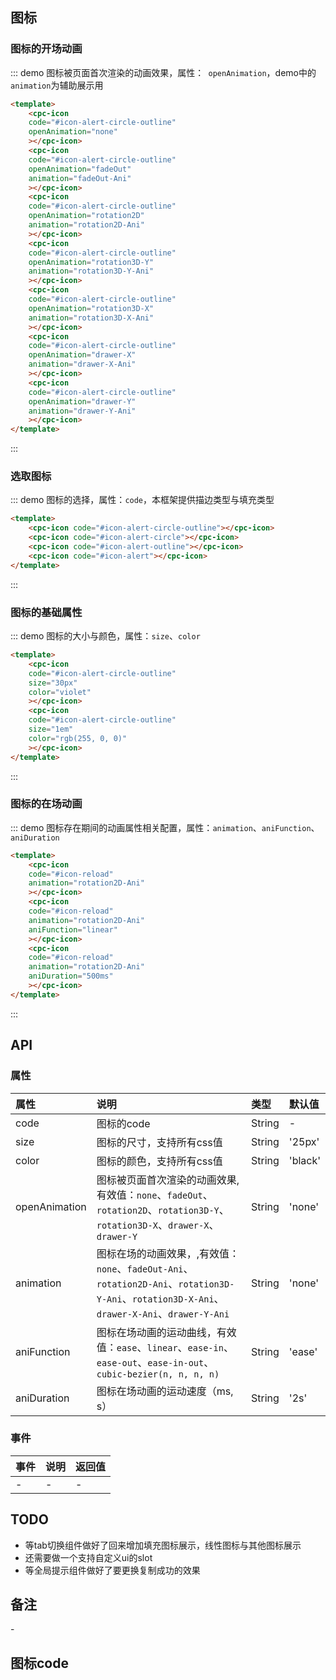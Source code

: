 ## 图标
### 图标的开场动画
::: demo 图标被页面首次渲染的动画效果，属性：` openAnimation`，demo中的`animation`为辅助展示用
``` html
<template>
    <cpc-icon
    code="#icon-alert-circle-outline"
    openAnimation="none"
    ></cpc-icon>
    <cpc-icon
    code="#icon-alert-circle-outline"
    openAnimation="fadeOut"
    animation="fadeOut-Ani"
    ></cpc-icon>
    <cpc-icon
    code="#icon-alert-circle-outline"
    openAnimation="rotation2D"
    animation="rotation2D-Ani"
    ></cpc-icon>
    <cpc-icon
    code="#icon-alert-circle-outline"
    openAnimation="rotation3D-Y"
    animation="rotation3D-Y-Ani"
    ></cpc-icon>
    <cpc-icon
    code="#icon-alert-circle-outline"
    openAnimation="rotation3D-X"
    animation="rotation3D-X-Ani"
    ></cpc-icon>
    <cpc-icon
    code="#icon-alert-circle-outline"
    openAnimation="drawer-X"
    animation="drawer-X-Ani"
    ></cpc-icon>
    <cpc-icon
    code="#icon-alert-circle-outline"
    openAnimation="drawer-Y"
    animation="drawer-Y-Ani"
    ></cpc-icon>
</template>
```
:::

### 选取图标
::: demo 图标的选择，属性：`code`，本框架提供描边类型与填充类型
``` html
<template>
    <cpc-icon code="#icon-alert-circle-outline"></cpc-icon>
    <cpc-icon code="#icon-alert-circle"></cpc-icon>
    <cpc-icon code="#icon-alert-outline"></cpc-icon>
    <cpc-icon code="#icon-alert"></cpc-icon>
</template>
```
:::

### 图标的基础属性
::: demo 图标的大小与颜色，属性：`size`、`color`
``` html
<template>
    <cpc-icon
    code="#icon-alert-circle-outline"
    size="30px"
    color="violet"
    ></cpc-icon>
    <cpc-icon
    code="#icon-alert-circle-outline"
    size="1em"
    color="rgb(255, 0, 0)"
    ></cpc-icon>
</template>
```
:::

### 图标的在场动画
::: demo 图标存在期间的动画属性相关配置，属性：`animation`、`aniFunction`、`aniDuration`
``` html
<template>
    <cpc-icon
    code="#icon-reload"
    animation="rotation2D-Ani"
    ></cpc-icon>
    <cpc-icon
    code="#icon-reload"
    animation="rotation2D-Ani"
    aniFunction="linear"
    ></cpc-icon>
    <cpc-icon
    code="#icon-reload"
    animation="rotation2D-Ani"
    aniDuration="500ms"
    ></cpc-icon>
</template>
```
:::

## API

### 属性
属性|说明|类型|默认值
:---|:---|:---|:---
code|图标的code|String|-
size|图标的尺寸，支持所有css值|String|'25px'
color|图标的颜色，支持所有css值|String|'black'
 openAnimation|图标被页面首次渲染的动画效果,有效值：`none`、`fadeOut`、`rotation2D`、`rotation3D-Y`、`rotation3D-X`、`drawer-X`、`drawer-Y`|String|'none'
animation|图标在场的动画效果，,有效值：`none`、`fadeOut-Ani`、`rotation2D-Ani`、`rotation3D-Y-Ani`、`rotation3D-X-Ani`、`drawer-X-Ani`、`drawer-Y-Ani`|String|'none'
aniFunction|图标在场动画的运动曲线，有效值：`ease`、`linear`、`ease-in`、`ease-out`、`ease-in-out`、`cubic-bezier(n, n, n, n)`|String|'ease'
aniDuration|图标在场动画的运动速度（ms, s）|String|'2s'

### 事件
事件|说明|返回值
:---|:---|:---
-|-|-

## TODO
* 等tab切换组件做好了回来增加填充图标展示，线性图标与其他图标展示
* 还需要做一个支持自定义ui的slot
* 等全局提示组件做好了要更换复制成功的效果
## 备注
\-
## 图标code